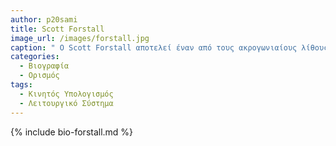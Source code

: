 ```yaml
---
author: p20sami
title: Scott Forstall
image_url: /images/forstall.jpg
caption: " Ο Scott Forstall αποτελεί έναν από τους ακρογωνιαίους λίθους του λογισμικού του iPhone, το οποίο αποτελεί πλέον μια από τις ναυαρχίδες των έξυπνων κινητών τηλεφώνων."
categories:
  - Βιογραφία 
  - Ορισμός 
tags:
  - Κινητός Υπολογισμός
  - Λειτουργικό Σύστημα
---
```


{% include bio-forstall.md %}
